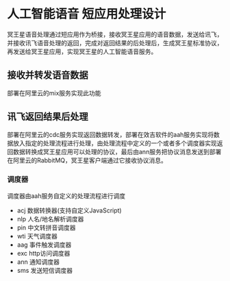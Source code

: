 # 人工智能语音 短应用处理设计
冥王星语音处理通过短应用作为桥接，接收冥王星应用的语音数据，发送给讯飞，并接收讯飞语音处理的返回，完成对返回结果的后处理后，生成冥王星标准协议，再发送给冥王星应用，实现冥王星的人工智能语音服务。

## 接收并转发语音数据
部署在阿里云的mix服务实现此功能

## 讯飞返回结果后处理
部署在阿里云的cdc服务实现返回数据转发，部署在效吉软件的aah服务实现将数据放入指定的处理流程进行处理，由处理流程中定义的一个或者多个调度器实现返回数据转换成冥王星应用可以处理的协议，最后由ann服务把协议消息发送到部署在阿里云的RabbitMQ，冥王星客户端通过它接收协议消息。

### 调度器
调度器由aah服务自定义的处理流程进行调度

- acj 数据转换器(支持自定义JavaScript)
- nlp 人名/地名解析调度器
- pin 中文转拼音调度器
- wti 天气调度器
- aag 事件触发调度器
- exc http访问调度器
- ann 通知调度器
- sms 发送短信调度器
